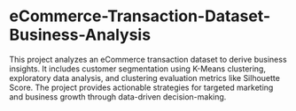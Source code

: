 # eCommerce-Transaction-Dataset-Business-Analysis
This project analyzes an eCommerce transaction dataset to derive business insights. It includes customer segmentation using K-Means clustering, exploratory data analysis, and clustering evaluation metrics like Silhouette Score. The project provides actionable strategies for targeted marketing and business growth through data-driven decision-making.

